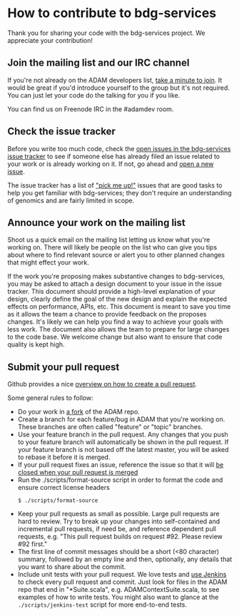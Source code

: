 How to contribute to bdg-services
=================================

Thank you for sharing your code with the bdg-services project. We
appreciate your contribution!

## Join the mailing list and our IRC channel

If you're not already on the ADAM developers list,
[take a minute to join](http://bigdatagenomics.github.io/mail/). It
would be great if you'd introduce yourself to the group but it's not
required. You can just let your code do the talking for you if you
like.

You can find us on Freenode IRC in the #adamdev room.

## Check the issue tracker

Before you write too much code, check the
[open issues in the bdg-services issue tracker](https://github.com/bigdatagenomics/bdg-services/issues?state=open)
to see if someone else has already filed an issue related to your work
or is already working on it. If not, go ahead and
[open a new issue](https://github.com/bigdatagenomics/bdg-services/issues/new).

The issue tracker has a list of
["pick me up!"](https://github.com/bigdatagenomics/bdg-services/issues?labels=pick+me+up%21&page=1&state=open)
issues that are good tasks to help you get familiar with bdg-services; they
don't require an understanding of genomics and are fairly limited in
scope.

## Announce your work on the mailing list

Shoot us a quick email on the mailing list letting us know what you're
working on. There will likely be people on the list who can give you
tips about where to find relevant source or alert you to other planned
changes that might effect your work.

If the work you're proposing makes substantive changes to
bdg-services, you may be asked to attach a design document to your
issue in the issue tracker. This document should provide a high-level
explanation of your design, clearly define the goal of the new design
and explain the expected effects on performance, APIs, etc. This
document is meant to save you time as it allows the team a chance to
provide feedback on the proposes changes. It's likely we can help you
find a way to achieve your goals with less work. The document also
allows the team to prepare for large changes to the code base. We
welcome change but also want to ensure that code quality is kept high.

## Submit your pull request

Github provides a nice
[overview on how to create a pull request](https://help.github.com/articles/creating-a-pull-request).

Some general rules to follow:

* Do your work in
  [a fork](https://help.github.com/articles/fork-a-repo) of the ADAM
  repo.
* Create a branch for each feature/bug in ADAM that you're working on.
  These branches are often called "feature" or "topic" branches.
* Use your feature branch in the pull request. Any changes that you
  push to your feature branch will automatically be shown in the pull
  request. If your feature branch is not based off the latest master,
  you will be asked to rebase it before it is merged.
* If your pull request fixes an issue, reference the issue so that it
  will
  [be closed when your pull request is merged](https://github.com/blog/1506-closing-issues-via-pull-requests)
* Run the ./scripts/format-source script in order to format the code and ensure correct license headers
  ```
  $ ./scripts/format-source
  ```
* Keep your pull requests as small as possible. Large pull requests
  are hard to review. Try to break up your changes into self-contained
  and incremental pull requests, if need be, and reference dependent
  pull requests, e.g. "This pull request builds on request #92. Please
  review #92 first."
* The first line of commit messages should be a short (<80 character)
  summary, followed by an empty line and then, optionally, any details
  that you want to share about the commit.
* Include unit tests with your pull request. We love tests and
  [use Jenkins](https://amplab.cs.berkeley.edu/jenkins/) to check
  every pull request and commit. Just look for files in the ADAM repo
  that end in "*Suite.scala", e.g. ADAMContextSuite.scala, to see
  examples of how to write tests. You might also want to glance at the
  `./scripts/jenkins-test` script for more end-to-end tests.
